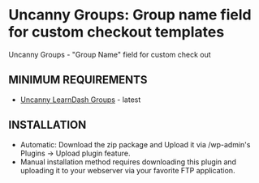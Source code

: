 # Uncanny Groups: Group name field for custom checkout templates

Uncanny Groups - "Group Name" field for custom check out

## MINIMUM REQUIREMENTS
- [Uncanny LearnDash Groups](https://www.uncannyowl.com/downloads/uncanny-learndash-groups/) - latest

## INSTALLATION
- Automatic: Download the zip package and Upload it via /wp-admin's Plugins -> Upload plugin feature.
- Manual installation method requires downloading this plugin and uploading it to your webserver via your favorite FTP application.
